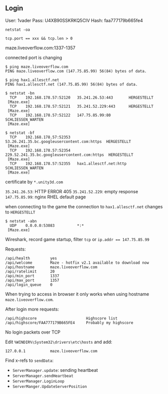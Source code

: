 ## Login
User: 1vader
Pass: U4XB90SSKRKQ5CIV
Hash: faa777179b665fe4

`netstat -oa`

`tcp.port == xxx && tcp.len > 0`

maze.liveoverflow.com:1337-1357

connected port is changing

```
$ ping maze.liveoverflow.com
PING maze.liveoverflow.com (147.75.85.99) 56(84) bytes of data.

$ ping hax1.allesctf.net
PING hax1.allesctf.net (147.75.85.99) 56(84) bytes of data.
```

```
$ netstat -bn
  TCP    192.168.178.57:52120   35.241.26.53:443       HERGESTELLT
 [Maze.exe]
  TCP    192.168.178.57:52121   35.241.52.229:443      HERGESTELLT
 [Maze.exe]
  TCP    192.168.178.57:52122   147.75.85.99:80        SCHLIESSEN_WARTEN
 [Maze.exe]
```

```
$ netstat -bf
  TCP    192.168.178.57:52353   53.26.241.35.bc.googleusercontent.com:https  HERGESTELLT
 [Maze.exe]
  TCP    192.168.178.57:52354   229.52.241.35.bc.googleusercontent.com:https  HERGESTELLT
 [Maze.exe]
  TCP    192.168.178.57:52355   hax1.allesctf.net:http  SCHLIESSEN_WARTEN
 [Maze.exe]
```

certificate by `*.unity3d.com`

`35.241.26.53`:     HTTP ERROR 405
`35.241.52.229`:    empty response
`147.75.85.99`:     nginx RHEL default page

when connecting to the game the connection to `hax1.allesctf.net` changes to `HERGESTELLT`

```
$ netstat -abn
  UDP    0.0.0.0:53083          *:*
 [Maze.exe]
```

Wireshark, record game startup, filter `tcp` or `ip.addr == 147.75.85.99`

Requests:
```
/api/health         yes
/api/welcome        Maze - hotfix v2.1 available to download now
/api/hostname       maze.liveoverflow.com
/api/ratelimit      20
/api/min_port       1337
/api/max_port       1357
/api/login_queue    0
```

When trying to access in browser it only works when using hostname `maze.liveoverflow.com`.

After login more requests:
```
/api/highscore                      Highscore list
/api/highscore/FAA777179B665FE4     Probably my highscore
```

No login packets over TCP

Edit `%WINDIR%\System32\drivers\etc\hosts` and add:
```
127.0.0.1			maze.liveoverflow.com
```

Find x-refs to `sendData`:
- `ServerManager.update`: sending heartbeat
- `ServerManager.sendHeartbeat`
- `ServerManager.LoginLoop`
- `ServerManger.UpdateServerPosition`
